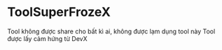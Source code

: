 # ToolSuperFrozeX
Tool không được share cho bất kì ai, không được lạm dụng tool này
Tool được lấy cảm hứng từ DevX
